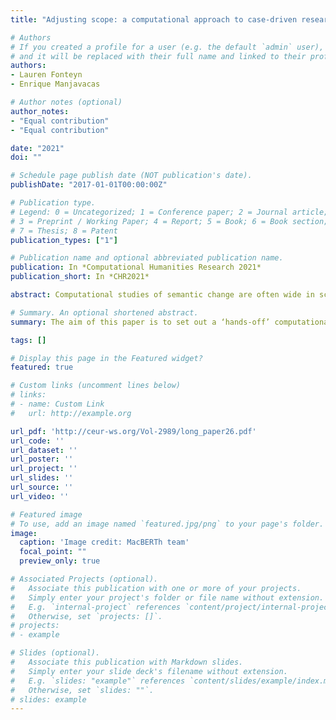 ```yaml
---
title: "Adjusting scope: a computational approach to case-driven research on semantic change"

# Authors
# If you created a profile for a user (e.g. the default `admin` user), write the username (folder name) here 
# and it will be replaced with their full name and linked to their profile.
authors:
- Lauren Fonteyn
- Enrique Manjavacas

# Author notes (optional)
author_notes:
- "Equal contribution"
- "Equal contribution"

date: "2021"
doi: ""

# Schedule page publish date (NOT publication's date).
publishDate: "2017-01-01T00:00:00Z"

# Publication type.
# Legend: 0 = Uncategorized; 1 = Conference paper; 2 = Journal article;
# 3 = Preprint / Working Paper; 4 = Report; 5 = Book; 6 = Book section;
# 7 = Thesis; 8 = Patent
publication_types: ["1"]

# Publication name and optional abbreviated publication name.
publication: In *Computational Humanities Research 2021*
publication_short: In *CHR2021*

abstract: Computational studies of semantic change are often wide in scope, aiming to capture and quantify semantic change in language at large in a data-driven, ‘hands-off’ way. Case-driven, corpus-linguistic studies of semantic change, by contrast, generally aim to tackle questions about the development of specific linguistic phenomena. Due to its narrower scope, case- driven research is more restricted in terms of the data it may employ, and at the same time it requires a more fine-grained description of the targeted linguistic developments. As a result, case-driven studies face particular methodological challenges that are not at play in more wide- scoped approaches. The aim of this paper is to set out a ‘hands-off’ computational procedure to study specific cases of semantic change. The case we address is the development of the phrasal expression to death from a literal, resultative phrase (e.g. he was beaten to death) into an intensifier (e.g. We were just pleased to death to see her). We deploy hierarchical clustering algorithms over distributed meaning representations in order to capture the evolution of the semantic space of verbs that collocate with to death. We then describe the arising diachronic processes by means of monotonic effects, providing a more accurate picture than customary linear regression models. The methodology we outline may help tackle some common challenges in the use of vector representations to study similar cases of semantic change. We end the discussion by pinpointing (remaining) challenges that case-driven research may encounter.

# Summary. An optional shortened abstract.
summary: The aim of this paper is to set out a ‘hands-off’ computational procedure to study specific cases of semantic change. The case we address is the development of the phrasal expression to death from a literal, resultative phrase (e.g. he was beaten to death) into an intensifier (e.g. We were just pleased to death to see her). The methodology we outline may help tackle some common challenges in the use of vector representations to study similar cases of semantic change, and pinpoint (remaining) challenges.

tags: []

# Display this page in the Featured widget?
featured: true

# Custom links (uncomment lines below)
# links:
# - name: Custom Link
#   url: http://example.org

url_pdf: 'http://ceur-ws.org/Vol-2989/long_paper26.pdf'
url_code: ''
url_dataset: ''
url_poster: ''
url_project: ''
url_slides: ''
url_source: ''
url_video: ''

# Featured image
# To use, add an image named `featured.jpg/png` to your page's folder. 
image:
  caption: 'Image credit: MacBERTh team'
  focal_point: ""
  preview_only: true

# Associated Projects (optional).
#   Associate this publication with one or more of your projects.
#   Simply enter your project's folder or file name without extension.
#   E.g. `internal-project` references `content/project/internal-project/index.md`.
#   Otherwise, set `projects: []`.
# projects:
# - example

# Slides (optional).
#   Associate this publication with Markdown slides.
#   Simply enter your slide deck's filename without extension.
#   E.g. `slides: "example"` references `content/slides/example/index.md`.
#   Otherwise, set `slides: ""`.
# slides: example
---
```

